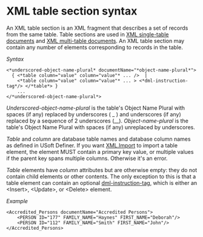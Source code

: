 # XML table section syntax

An XML table section is an XML fragment that describes a set of records from the same table. Table sections are used in [XML single-table documents](/docs/Repositories/USoft%20XML%20formats/XML%20singletable%20document%20format.md) and [XML multi-table documents](/docs/Repositories/USoft%20XML%20formats/XML%20multitable%20document%20format.md). An XML table section may contain any number of elements corresponding to records in the table.

*Syntax*

```language-xml
<*underscored-object-name-plural* documentName="*object-name-plural*">
  { <*table column="value" column="value"* ... />  |
    <*table column="value" column="value"* ... > <*dml-instruction-tag*/> </*table*> }
    ...
</*underscored-object-name-plural*>
```

*Underscored-object-name-plural* is the table's Object Name Plural with spaces (if any) replaced by underscores ( _ ) and underscores (if any) replaced by a sequence of 2 underscores (__). *Object-name-plural* is the table's Object Name Plural with spaces (if any) unreplaced by underscores.

*Table* and *column* are database table names and database column names as defined in USoft Definer. If you want [XML.Import](/docs/Extensions/XML%20internal%20component/XMLImport.md) to import a table element, the element MUST contain a primary key value, or multiple values if the parent key spans multiple columns. Otherwise it's an error.

*Table* elements have *column* attributes but are otherwise empty: they do not contain child elements or other contents. The only exception to this is that a table element can contain an optional [dml-instruction-tag](/docs/Repositories/USoft%20XML%20formats/DML%20instruction%20tags.md), which is either an \<Insert>, \<Update>, or \<Delete> element.

*Example*

```language-xml
<Accredited_Persons documentName="Accredited Persons">
    <PERSON ID="177" FAMILY_NAME="Haynes" FIRST_NAME="Deborah"/>
    <PERSON ID="112" FAMILY_NAME="Smith" FIRST_NAME="John"/>
</Accredited_Persons>
```

 